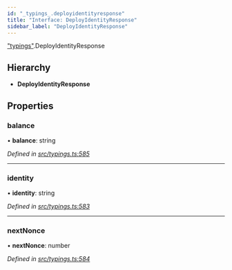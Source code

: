 ```yaml
---
id: "_typings_.deployidentityresponse"
title: "Interface: DeployIdentityResponse"
sidebar_label: "DeployIdentityResponse"
---
```


["typings"](../modules/_typings_.md).DeployIdentityResponse

## Hierarchy

* **DeployIdentityResponse**

## Properties

### balance

•  **balance**: string

*Defined in [src/typings.ts:585](https://github.com/trustlines-protocol/clientlib/blob/f60ef2b/src/typings.ts#L585)*

___

### identity

•  **identity**: string

*Defined in [src/typings.ts:583](https://github.com/trustlines-protocol/clientlib/blob/f60ef2b/src/typings.ts#L583)*

___

### nextNonce

•  **nextNonce**: number

*Defined in [src/typings.ts:584](https://github.com/trustlines-protocol/clientlib/blob/f60ef2b/src/typings.ts#L584)*

